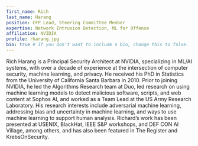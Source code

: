 ```yaml
---
first_name: Rich
last_name: Harang
position: CFP Lead, Steering Committee Member
expertise: Network Intrusion Detection, ML for Offense
affiliation: NVIDIA
profile: rharang.jpg
bio: true # If you don't want to include a bio, change this to false.
---
```


Rich Harang is a Principal Security Architect at NVIDIA, specializing in ML/AI systems, with over a decade of experience at the intersection of computer security, machine learning, and privacy. He received his PhD in Statistics from the University of California Santa Barbara in 2010. Prior to joining NVIDIA, he led the Algorithms Research team at Duo, led research on using machine learning models to detect malicious software, scripts, and web content at Sophos AI, and worked as a Team Lead at the US Army Research Laboratory. His research interests include adversarial machine learning, addressing bias and uncertainty in machine learning, and ways to use machine learning to support human analysis. Richard’s work has been presented at USENIX, BlackHat, IEEE S&P workshops, and DEF CON AI Village, among others, and has also been featured in The Register and KrebsOnSecurity. 